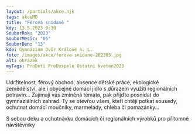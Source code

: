 ```yaml
---
layout: /partials/akce.njk
tags: akceMD
title: "Férová snídaně "
kdy: 13.5.2023 9:30
SouborRok: "2023"
SouborMesic: "05"
SouborDen: "13"
kde: Gymnázium Dvůr Králové n. L.
foto: /images/akce/ferova-snidane-202305.jpg
alt: obrázek
myTags: ProDeti ProDospele Ostatni kveten2023
---
```

<!--StartFragment-->

Udržitelnost, férový obchod, absence dětské práce, ekologické zemědělství, ale i obyčejné domácí jídlo s důrazem využití regionálních potravin… Zajímají vás zmíněná témata, pak přijďte posnídat do gymnaziálních zahrad. Ty se otevřou všem, kteří chtějí potkat sousedy, ochutnat domácí moučníky, marmelády, chleba či pomazánky…

S sebou deku a ochutnávku domácích či regionálních výrobků pro přítomné návštěvníky

<!--EndFragment-->